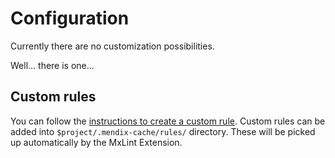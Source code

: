 # Configuration

Currently there are no customization possibilities.

Well... there is one...

## Custom rules

You can follow the [instructions to create a custom rule](../rules/create.md). Custom rules can be added into `$project/.mendix-cache/rules/` directory. These will be picked up automatically by the MxLint Extension.
